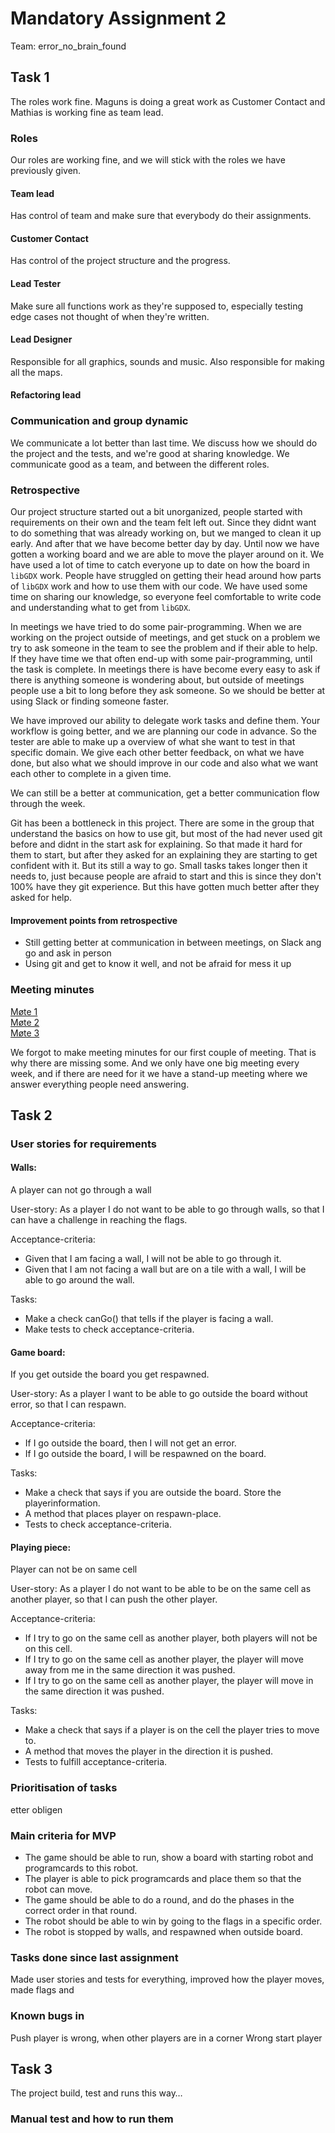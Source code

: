 # Mandatory Assignment 2 
Team: error_no_brain_found

## Task 1
The roles work fine. Maguns is doing a great work as Customer Contact and Mathias is working fine as team lead.
### Roles
Our roles are working fine, and we will stick with the roles we have previously given.

#### Team lead
Has control of team and make sure that everybody do their assignments. 
#### Customer Contact
Has control of the project structure and the progress. 
#### Lead Tester
Make sure all functions work as they're supposed to, especially testing edge cases not thought of when they're written.
#### Lead Designer 
Responsible for all graphics, sounds and music. Also responsible for making all the maps.
#### Refactoring lead


### Communication and group dynamic
We communicate a lot better than last time. 
We discuss how we should do the project and the tests, and we're good at sharing knowledge.
We communicate good as a team, and between the different roles.


### Retrospective
Our project structure started out a bit unorganized, people started with requirements on their own and the team felt 
left out. Since they didnt want to do something that was already working on, but we manged to clean it up early. And 
after that we have become better day by day. Until now we have gotten a working board and we are able to move the player 
around on it. We have used a lot of time to catch everyone up to date on how the board in `libGDX` work. People have 
struggled on getting their head around how parts of `libGDX` work and how to use them with our code. We have used some 
time on sharing our knowledge, so everyone feel comfortable to write code and understanding what to get from `libGDX`.

In meetings we have tried to do some pair-programming. When we are working on the project outside of meetings, and get 
stuck on a problem we try to ask someone in the team to see the problem and if their able to help. If they have time we 
that often end-up with some pair-programming, until the task is complete. In meetings there is have become every easy to
ask if there is anything someone is wondering about, but outside of meetings people use a bit to long before they ask 
someone. So we should be better at using Slack or finding someone faster.
 
We have improved our ability to delegate work tasks and define them. Your workflow is going better, and we are planning 
our code in advance. So the tester are able to make up a overview of what she want to test in that specific domain. We 
give each other better feedback, on what we have done, but also what we should improve in our code and also what we want 
each other to complete in a given time.   

We can still be a better at communication, get a better communication flow through the week. 

Git has been a bottleneck in this project. There are some in the group that understand the basics on how to use git, but
most of the had never used git before and didnt in the start ask for explaining. So that made it hard for them to start, 
but after they asked for an explaining they are starting to get confident with it. But its still a way to go. Small tasks
takes longer then it needs to, just because people are afraid to start and this is since they don't 100% have they git 
experience. But this have gotten much better after they asked for help.  

#### Improvement points from retrospective
* Still getting better at communication in between meetings, on Slack ang go and ask in person
* Using git and get to know it well, and not be afraid for mess it up

### Meeting minutes
[Møte 1](https://github.com/inf112-v20/error_brain_not_found/wiki/Møte)  
[Møte 2](https://github.com/inf112-v20/error_brain_not_found/wiki/Møte-2.)  
[Møte 3](https://github.com/inf112-v20/error_brain_not_found/wiki/Møte-3.)  

We forgot to make meeting minutes for our first couple of meeting. That is why there are missing some. And we only have 
one big meeting every week, and if there are need for it we have a stand-up meeting where we answer everything people 
need answering.

## Task 2

### User stories for requirements

#### Walls: 
A player can not go through a wall

User-story:
As a player I do not want to be able to go through walls, so that I can have a challenge in reaching the flags.

Acceptance-criteria: 
- Given that I am facing a wall, I will not be able to go through it.
- Given that I am not facing a wall but are on a tile with a wall, I will be able 
to go around the wall. 


Tasks:
- Make a check canGo() that tells if the player is facing a wall.
- Make tests to check acceptance-criteria.

#### Game board:
If you get outside the board you get respawned.

User-story:
As a player I want to be able to go outside the board without error, so that I can respawn.

Acceptance-criteria: 
- If I go outside the board, then I will not get an error.
- If I go outside the board, I will be respawned on the board.

Tasks:
- Make a check that says if you are outside the board. Store the playerinformation. 
- A method that places player on respawn-place.
- Tests to check acceptance-criteria.

#### Playing piece:
Player can not be on same cell

User-story:
As a player I do not want to be able to be on the same cell as another player, so that I can push the other player.

Acceptance-criteria:  
- If I try to go on the same cell as another player, both players will not be on this
cell.
- If I try to go on the same cell as another player, the player will move away from me 
in the same direction it was pushed. 
- If I try to go on the same cell as another player, the player will move in the 
same direction it was pushed. 

Tasks:
- Make a check that says if a player is on the cell the player tries to move to. 
- A method that moves the player in the direction it is pushed. 
- Tests to fulfill acceptance-criteria.

### Prioritisation of tasks
etter obligen
 
### Main criteria for MVP
* The game should be able to run, show a board with starting robot and programcards to this robot.
* The player is able to pick programcards and place them so that the robot can move.
* The game should be able to do a round, and do the phases in the correct order in that round.
* The robot should be able to win by going to the flags in a specific order.
* The robot is stopped by walls, and respawned when outside board. 

### Tasks done since last assignment
Made user stories and tests for everything, improved how the player moves, made flags and 

### Known bugs in 
Push player is wrong, when other players are in a corner
Wrong start player

## Task 3
The project build, test and runs this way…

### Manual test and how to run them
